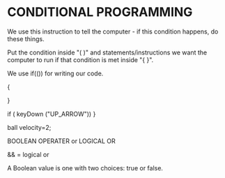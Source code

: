 # CONDITIONAL PROGRAMMING

We use this instruction to tell the computer - if this condition happens, do these things.

Put the condition inside "( )" and statements/instructions we want the computer to run if that condition is met inside "{ }".

We use if(()) for writing our code.

{

}

if ( keyDown ("UP_ARROW")) }

ball velocity=2;

BOOLEAN OPERATER or LOGICAL OR

&& = logical or

A Boolean value is one with two choices: true or false.

